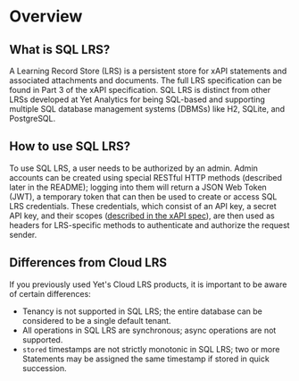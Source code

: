 # Overview

## What is SQL LRS?

A Learning Record Store (LRS) is a persistent store for xAPI statements and associated attachments and documents. The full LRS specification can be found in Part 3 of the xAPI specification. SQL LRS is distinct from other LRSs developed at Yet Analytics for being SQL-based and supporting multiple SQL database management systems (DBMSs) like H2, SQLite, and PostgreSQL.

## How to use SQL LRS?

To use SQL LRS, a user needs to be authorized by an admin. Admin accounts can be created using special RESTful HTTP methods (described later in the README); logging into them will return a JSON Web Token (JWT), a temporary token that can then be used to create or access SQL LRS credentials. These credentials, which consist of an API key, a secret API key, and their scopes ([described in the xAPI spec](https://github.com/adlnet/xAPI-Spec/blob/master/xAPI-Communication.md#42-oauth-10-authorization-scope)), are then used as headers for LRS-specific methods to authenticate and authorize the request sender.

## Differences from Cloud LRS

If you previously used Yet's Cloud LRS products, it is important to be aware of certain differences:
- Tenancy is not supported in SQL LRS; the entire database can be considered to be a single default tenant.
- All operations in SQL LRS are synchronous; async operations are not supported.
- `stored` timestamps are not strictly monotonic in SQL LRS; two or more Statements may be assigned the same timestamp if stored in quick succession.
